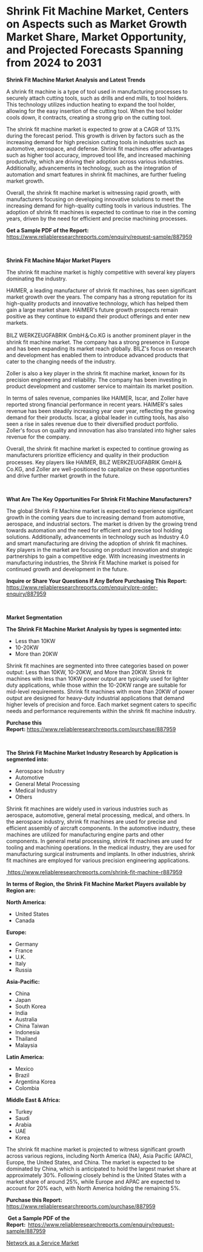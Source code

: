<p><h1>Shrink Fit Machine Market, Centers on Aspects such as Market Growth Market Share, Market Opportunity, and Projected Forecasts Spanning from 2024 to 2031</h1></p><p><strong>Shrink Fit Machine Market Analysis and Latest Trends</strong></p>
<p><p>A shrink fit machine is a type of tool used in manufacturing processes to securely attach cutting tools, such as drills and end mills, to tool holders. This technology utilizes induction heating to expand the tool holder, allowing for the easy insertion of the cutting tool. When the tool holder cools down, it contracts, creating a strong grip on the cutting tool.</p><p>The shrink fit machine market is expected to grow at a CAGR of 13.1% during the forecast period. This growth is driven by factors such as the increasing demand for high precision cutting tools in industries such as automotive, aerospace, and defense. Shrink fit machines offer advantages such as higher tool accuracy, improved tool life, and increased machining productivity, which are driving their adoption across various industries. Additionally, advancements in technology, such as the integration of automation and smart features in shrink fit machines, are further fueling market growth.</p><p>Overall, the shrink fit machine market is witnessing rapid growth, with manufacturers focusing on developing innovative solutions to meet the increasing demand for high-quality cutting tools in various industries. The adoption of shrink fit machines is expected to continue to rise in the coming years, driven by the need for efficient and precise machining processes.</p></p>
<p><strong>Get a Sample PDF of the Report:&nbsp;</strong> <a href="https://www.reliableresearchreports.com/enquiry/request-sample/887959">https://www.reliableresearchreports.com/enquiry/request-sample/887959</a></p>
<p>&nbsp;</p>
<p><strong>Shrink Fit Machine Major Market Players</strong></p>
<p><p>The shrink fit machine market is highly competitive with several key players dominating the industry. </p><p>HAIMER, a leading manufacturer of shrink fit machines, has seen significant market growth over the years. The company has a strong reputation for its high-quality products and innovative technology, which has helped them gain a large market share. HAIMER's future growth prospects remain positive as they continue to expand their product offerings and enter new markets.</p><p>BILZ WERKZEUGFABRIK GmbH＆Co.KG is another prominent player in the shrink fit machine market. The company has a strong presence in Europe and has been expanding its market reach globally. BILZ's focus on research and development has enabled them to introduce advanced products that cater to the changing needs of the industry. </p><p>Zoller is also a key player in the shrink fit machine market, known for its precision engineering and reliability. The company has been investing in product development and customer service to maintain its market position.</p><p>In terms of sales revenue, companies like HAIMER, Iscar, and Zoller have reported strong financial performance in recent years. HAIMER's sales revenue has been steadily increasing year over year, reflecting the growing demand for their products. Iscar, a global leader in cutting tools, has also seen a rise in sales revenue due to their diversified product portfolio. Zoller's focus on quality and innovation has also translated into higher sales revenue for the company.</p><p>Overall, the shrink fit machine market is expected to continue growing as manufacturers prioritize efficiency and quality in their production processes. Key players like HAIMER, BILZ WERKZEUGFABRIK GmbH＆Co.KG, and Zoller are well-positioned to capitalize on these opportunities and drive further market growth in the future.</p></p>
<p>&nbsp;</p>
<p><strong>What Are The Key Opportunities For Shrink Fit Machine Manufacturers?</strong></p>
<p><p>The global Shrink Fit Machine market is expected to experience significant growth in the coming years due to increasing demand from automotive, aerospace, and industrial sectors. The market is driven by the growing trend towards automation and the need for efficient and precise tool holding solutions. Additionally, advancements in technology such as Industry 4.0 and smart manufacturing are driving the adoption of shrink fit machines. Key players in the market are focusing on product innovation and strategic partnerships to gain a competitive edge. With increasing investments in manufacturing industries, the Shrink Fit Machine market is poised for continued growth and development in the future.</p></p>
<p><strong>Inquire or Share Your Questions If Any Before Purchasing This Report:</strong> <a href="https://www.reliableresearchreports.com/enquiry/pre-order-enquiry/887959">https://www.reliableresearchreports.com/enquiry/pre-order-enquiry/887959</a></p>
<p>&nbsp;</p>
<p><strong>Market Segmentation</strong></p>
<p><strong>The Shrink Fit Machine Market Analysis by types is segmented into:</strong></p>
<p><ul><li>Less than 10KW</li><li>10-20KW</li><li>More than 20KW</li></ul></p>
<p><p>Shrink fit machines are segmented into three categories based on power output: Less than 10KW, 10-20KW, and More than 20KW. Shrink fit machines with less than 10KW power output are typically used for lighter duty applications, while those within the 10-20KW range are suitable for mid-level requirements. Shrink fit machines with more than 20KW of power output are designed for heavy-duty industrial applications that demand higher levels of precision and force. Each market segment caters to specific needs and performance requirements within the shrink fit machine industry.</p></p>
<p><strong>Purchase this Report:&nbsp;</strong><a href="https://www.reliableresearchreports.com/purchase/887959">https://www.reliableresearchreports.com/purchase/887959</a></p>
<p>&nbsp;</p>
<p><strong>The Shrink Fit Machine Market Industry Research by Application is segmented into:</strong></p>
<p><ul><li>Aerospace Industry</li><li>Automotive</li><li>General Metal Processing</li><li>Medical Industry</li><li>Others</li></ul></p>
<p><p>Shrink fit machines are widely used in various industries such as aerospace, automotive, general metal processing, medical, and others. In the aerospace industry, shrink fit machines are used for precise and efficient assembly of aircraft components. In the automotive industry, these machines are utilized for manufacturing engine parts and other components. In general metal processing, shrink fit machines are used for tooling and machining operations. In the medical industry, they are used for manufacturing surgical instruments and implants. In other industries, shrink fit machines are employed for various precision engineering applications.</p></p>
<p><a href="https://www.reliableresearchreports.com/shrink-fit-machine-r887959">&nbsp;https://www.reliableresearchreports.com/shrink-fit-machine-r887959</a></p>
<p><strong>In terms of Region, the Shrink Fit Machine Market Players available by Region are:</strong></p>
<p>
    <p> <strong> North America: </strong>
        <ul>
            <li>United States</li>
            <li>Canada</li>
        </ul>
        </p> 
    <p> <strong> Europe: </strong>
        <ul>
            <li>Germany</li>
            <li>France</li>
            <li>U.K.</li>
            <li>Italy</li>
            <li>Russia</li>
        </ul>
        </p> 
    <p> <strong> Asia-Pacific: </strong>
        <ul>
            <li>China</li>
            <li>Japan</li>
            <li>South Korea</li>
            <li>India</li>
            <li>Australia</li>
            <li>China Taiwan</li>
            <li>Indonesia</li>
            <li>Thailand</li>
            <li>Malaysia</li>
        </ul>
        </p> 
    <p> <strong> Latin America: </strong>
        <ul>
            <li>Mexico</li>
            <li>Brazil</li>
            <li>Argentina Korea</li>
            <li>Colombia</li>
        </ul>
        </p> 
    <p> <strong> Middle East & Africa: </strong>
        <ul>
            <li>Turkey</li>
            <li>Saudi</li>
            <li>Arabia</li>
            <li>UAE</li>
            <li>Korea</li>
        </ul>
    </p>
    </p>
<p><p>The shrink fit machine market is projected to witness significant growth across various regions, including North America (NA), Asia Pacific (APAC), Europe, the United States, and China. The market is expected to be dominated by China, which is anticipated to hold the largest market share at approximately 30%. Following closely behind is the United States with a market share of around 25%, while Europe and APAC are expected to account for 20% each, with North America holding the remaining 5%.</p></p>
<p><strong>Purchase this Report: </strong><a href="https://www.reliableresearchreports.com/purchase/887959">https://www.reliableresearchreports.com/purchase/887959</a></p>
<p>&nbsp;<strong>Get a Sample PDF of the Report:&nbsp;&nbsp;</strong><a href="https://www.reliableresearchreports.com/enquiry/request-sample/887959">https://www.reliableresearchreports.com/enquiry/request-sample/887959</a></p>
<p><strong></strong></p>
<p><p><a href="https://faithful-glue-af3.notion.site/Network-as-a-Service-Market-Share-Evolution-and-Market-Growth-Trends-2024-2031-58c822fe0603449db905d592975aba68">Network as a Service Market</a></p></p>